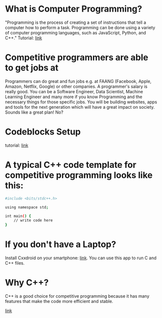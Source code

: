 # What is Computer Programming?

"Programming is the process of creating a set of instructions that tell a computer how to perform a task. Programming can be done using a variety of computer programming languages, such as JavaScript, Python, and C++."
Tutorial: [link](https://www.freecodecamp.org/news/what-is-programming/)



# Competitive programmers are able to get jobs at
Programmers can do great and fun jobs e.g. at FAANG (Facebook, Apple, Amazon, Netflix, Google) or other companies. A programmer's salary is really good. You can be a Software Engineer, Data Scientist, Machine Learning Engineer and many more if you know Programming and the necessary things for those specific jobs. You will be building websites, apps and tools for the next generation which will have a great impact on society. Sounds like a great plan! No?


# Codeblocks Setup
tutorial: [link](https://www.youtube.com/watch?v=mdB16jmaa1I)

# A typical C++ code template for competitive programming looks like this:

```bash
#include <bits/stdc++.h>

using namespace std;

int main() {
    // write code here
}
```

# If you don't have a Laptop?
Install Cxxdroid on your smartphone: [link](https://play.google.com/store/apps/details?id=ru.iiec.cxxdroid&hl=en&gl=US). You can use this app to run C and C++ files.

# Why C++?
C++ is a good choice for competitive programming because it has many features that make the code more efficient and stable.

[link](https://www.quora.com/Why-do-most-people-prefer-C++-for-competitive-programming)

